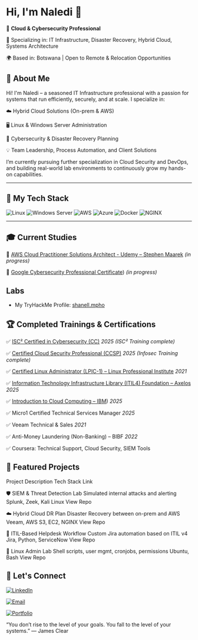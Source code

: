 # Hi, I'm Naledi 👋

🚀 **Cloud & Cybersecurity Professional**  

🎯 Specializing in: IT Infrastructure, Disaster Recovery, Hybrid Cloud, Systems Architecture  

🌍 Based in: Botswana | Open to Remote & Relocation Opportunities

## 💼 About Me
Hi! I'm Naledi – a seasoned IT Infrastructure professional with a passion for systems that run efficiently, securely, and at scale. I specialize in:

☁️ Hybrid Cloud Solutions (On-prem & AWS)

🖥️ Linux & Windows Server Administration

🔐 Cybersecurity & Disaster Recovery Planning

💡 Team Leadership, Process Automation, and Client Solutions

I’m currently pursuing further specialization in Cloud Security and DevOps, and building real-world lab environments to continuously grow my hands-on capabilities.

---

## 🔧 My Tech Stack

![Linux](https://img.shields.io/badge/Linux-FCC624?style=flat&logo=linux&logoColor=black)
![Windows Server](https://img.shields.io/badge/Windows_Server-0078D6?style=flat&logo=windows&logoColor=white)
![AWS](https://img.shields.io/badge/AWS-232F3E?style=flat&logo=amazonaws)
![Azure](https://img.shields.io/badge/Azure-0078D4?style=flat&logo=microsoftazure)
![Docker](https://img.shields.io/badge/Docker-2496ED?style=flat&logo=docker&logoColor=white)
![NGINX](https://img.shields.io/badge/Nginx-269539?style=flat&logo=nginx&logoColor=white)

---

## 🎓 Current Studies

🧪 [AWS Cloud Practitioner Solutions Architect - Udemy – Stephen Maarek](https://www.udemy.com/course/aws-certified-solutions-architect-associate-saa-c03/?couponCode=25BBPMXINACTIVE) *(in progress)*

🧪 [Google Cybersecurity Professional Certificate](https://www.coursera.org/professional-certificates/google-cybersecurity)) *(in progress)*


## Labs

- My TryHackMe Profile: [shanell.mpho](https://tryhackme.com/p/shanell.mpho)



## 🏆 Completed Trainings & Certifications

 ✅ [ISC² Certified in Cybersecurity (CC)](https://www.isc2.org/Certifications/CC) *2025 (ISC² Training complete)*
 
✅ [Certified Cloud Security Professional (CCSP)](https://www.isc2.org/Certifications/CCSP) *2025 (Infosec Training complete)*

✅ [Certified Linux Administrator (LPIC-1) – Linux Professional Institute](https://www.lpi.org/our-certifications/lpic-1-overview/) *2021*

✅ [Information Technology Infrastructure Library (ITIL4) Foundation – Axelos](https://www.axelos.com/certifications/itil-service-management/itil-4-foundation) *2025*

✅ [Introduction to Cloud Computing – IBM](https://www.coursera.org/learn/introduction-to-cloud)) *2025*

✅ Micro1 Certified Technical Services Manager *2025*

✅ Veeam Technical & Sales *2021*

✅ Anti-Money Laundering (Non-Banking) – BIBF *2022*

✅ Coursera: Technical Support, Cloud Security, SIEM Tools

## 📁 Featured Projects
Project	Description	Tech Stack	Link

🛡️ SIEM & Threat Detection Lab	Simulated internal attacks and alerting	Splunk, Zeek, Kali Linux	View Repo

☁️ Hybrid Cloud DR Plan	Disaster Recovery between on-prem and AWS	Veeam, AWS S3, EC2, NGINX	View Repo

🧪 ITIL-Based Helpdesk Workflow	Custom Jira automation based on ITIL v4	Jira, Python, ServiceNow	View Repo

🐧 Linux Admin Lab	Shell scripts, user mgmt, cronjobs, permissions	Ubuntu, Bash	View Repo


## 🔗 Let's Connect

[![LinkedIn](https://img.shields.io/badge/-LinkedIn-0077B5?style=flat&logo=linkedin)](https://linkedin.com/in/naledi-shanell)

[![Email](https://img.shields.io/badge/-Email-D14836?style=flat&logo=gmail&logoColor=white)](mailto:shanell.mpho@gmail.com)

[![Portfolio](https://img.shields.io/badge/-Labs_Portfolio-000?style=flat&logo=github)](https://github.com/naledi-shanell?tab=repositories)



“You don’t rise to the level of your goals. You fall to the level of your systems.”
— James Clear

